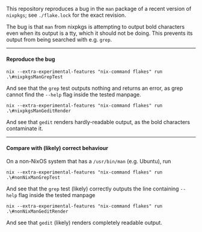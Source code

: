 This repository reproduces a bug in the `man` package of a recent version of `nixpkgs`; see `./flake.lock` for the exact revision. 

The bug is that `man` from nixpkgs is attempting to output bold characters even when its output is a tty, which it should not be doing. This prevents its output from being searched with e.g. `grep`.


---
#### Reproduce the bug

`nix --extra-experimental-features "nix-command flakes" run .\#nixpkgsManGrepTest `

And see that the `grep` test outputs nothing and returns an error, as grep cannot find the `--help` flag inside the tested manpage.

`nix --extra-experimental-features "nix-command flakes" run .\#nixpkgsManGeditRender`

And see that `gedit` renders hardly-readable output, as the bold characters contaminate it.  

---

#### Compare with (likely) correct behaviour
On a non-NixOS system that has a `/usr/bin/man` (e.g. Ubuntu), run

`nix --extra-experimental-features "nix-command flakes" run .\#nonNixManGrepTest`

And see that the `grep` test (likely) correctly outputs the line containing `--help` flag inside the tested manpage

`nix --extra-experimental-features "nix-command flakes" run  .\#nonNixManGeditRender`

And see that `gedit` (likely) renders completely readable output.
